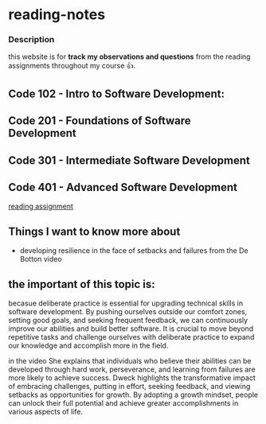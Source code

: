 # reading-notes
### Description 
this website is for  **track my observations and questions** from the reading assignments throughout my course :+1:.

##  Code 102 - Intro to Software Development:
##  Code 201 - Foundations of Software Development
##  Code 301 - Intermediate Software Development
## Code 401 - Advanced Software Development
[reading assignment](https://github.com/jadaan96/reading-notes/blob/main/reading%20assignment)

## Things I want to know more about
* developing resilience in the face of setbacks and failures from the De Botton video 
## the important of this topic is:

becasue  deliberate practice is essential for upgrading technical skills in software development.
 By pushing ourselves outside our comfort zones, setting good goals, and seeking frequent feedback,
 we can continuously improve our abilities and build better software.
 It is crucial to move beyond repetitive tasks and challenge ourselves with deliberate 
practice to expand our knowledge and accomplish more in the field.

 in the video She explains that individuals who believe their abilities can be developed through hard work,
perseverance, and learning from failures are more likely to achieve success.
Dweck highlights the transformative impact of embracing challenges,
putting in effort, seeking feedback, and viewing setbacks as opportunities for growth.
By adopting a growth mindset, people can unlock their full potential and achieve greater accomplishments in various aspects of life.
